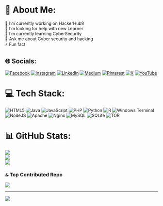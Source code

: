 # 💫 About Me:
🔭 I’m currently working on HackerHub8<br>🤝 I’m looking for help with new Learner<br>🌱 I’m currently learning CyberSecurity<br>💬 Ask me about Cyber security and hacking<br>⚡ Fun fact


## 🌐 Socials:
[![Facebook](https://img.shields.io/badge/Facebook-%231877F2.svg?logo=Facebook&logoColor=white)](https://facebook.com/hackerhub8) [![Instagram](https://img.shields.io/badge/Instagram-%23E4405F.svg?logo=Instagram&logoColor=white)](https://instagram.com/hacker_hub8) [![LinkedIn](https://img.shields.io/badge/LinkedIn-%230077B5.svg?logo=linkedin&logoColor=white)]([https://linkedin.com/in/hacker-hub-8](https://www.linkedin.com/company/hacker-hub-8/)) [![Medium](https://img.shields.io/badge/Medium-12100E?logo=medium&logoColor=white)](https://medium.com/@HackerHub8) [![Pinterest](https://img.shields.io/badge/Pinterest-%23E60023.svg?logo=Pinterest&logoColor=white)](https://pinterest.com/hackerhub8) [![X](https://img.shields.io/badge/X-black.svg?logo=X&logoColor=white)](https://x.com/hackerhub8) [![YouTube](https://img.shields.io/badge/YouTube-%23FF0000.svg?logo=YouTube&logoColor=white)](https://youtube.com/@hacker_hub8) 

# 💻 Tech Stack:
![HTML5](https://img.shields.io/badge/html5-%23E34F26.svg?style=for-the-badge&logo=html5&logoColor=white) ![Java](https://img.shields.io/badge/java-%23ED8B00.svg?style=for-the-badge&logo=openjdk&logoColor=white) ![JavaScript](https://img.shields.io/badge/javascript-%23323330.svg?style=for-the-badge&logo=javascript&logoColor=%23F7DF1E) ![PHP](https://img.shields.io/badge/php-%23777BB4.svg?style=for-the-badge&logo=php&logoColor=white) ![Python](https://img.shields.io/badge/python-3670A0?style=for-the-badge&logo=python&logoColor=ffdd54) ![R](https://img.shields.io/badge/r-%23276DC3.svg?style=for-the-badge&logo=r&logoColor=white) ![Windows Terminal](https://img.shields.io/badge/Windows%20Terminal-%234D4D4D.svg?style=for-the-badge&logo=windows-terminal&logoColor=white) ![NodeJS](https://img.shields.io/badge/node.js-6DA55F?style=for-the-badge&logo=node.js&logoColor=white) ![Apache](https://img.shields.io/badge/apache-%23D42029.svg?style=for-the-badge&logo=apache&logoColor=white) ![Nginx](https://img.shields.io/badge/nginx-%23009639.svg?style=for-the-badge&logo=nginx&logoColor=white) ![MySQL](https://img.shields.io/badge/mysql-4479A1.svg?style=for-the-badge&logo=mysql&logoColor=white) ![SQLite](https://img.shields.io/badge/sqlite-%2307405e.svg?style=for-the-badge&logo=sqlite&logoColor=white) ![TOR](https://img.shields.io/badge/tor-%237E4798.svg?style=for-the-badge&logo=tor-project&logoColor=white)
# 📊 GitHub Stats:
![](https://github-readme-stats.vercel.app/api?username=hacker-hub8&theme=dark&hide_border=false&include_all_commits=false&count_private=false)<br/>
![](https://github-readme-streak-stats.herokuapp.com/?user=hacker-hub8&theme=dark&hide_border=false)<br/>
![](https://github-readme-stats.vercel.app/api/top-langs/?username=hacker-hub8&theme=dark&hide_border=false&include_all_commits=false&count_private=false&layout=compact)

### 🔝 Top Contributed Repo
![](https://github-contributor-stats.vercel.app/api?username=hacker-hub8&limit=5&theme=dark&combine_all_yearly_contributions=true)

---
[![](https://visitcount.itsvg.in/api?id=hacker-hub8&icon=0&color=0)](https://visitcount.itsvg.in)

<!-- Proudly created with GPRM ( https://gprm.itsvg.in ) -->
